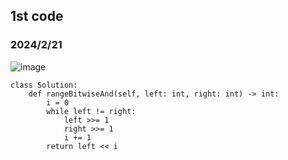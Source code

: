 ## 1st code
### 2024/2/21
![image](https://github.com/PhoenixCHW/My_leetcode/assets/39382795/c20f98ec-9079-45d7-992d-bcfb9431fdd9)


```python3
class Solution:
    def rangeBitwiseAnd(self, left: int, right: int) -> int:
        i = 0
        while left != right:
            left >>= 1
            right >>= 1
            i += 1
        return left << i
```
